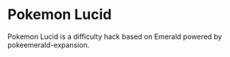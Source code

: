 # Pokemon Lucid

Pokemon Lucid is a difficulty hack based on Emerald powered by pokeemerald-expansion.





